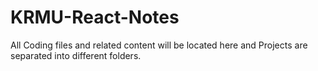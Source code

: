 # KRMU-React-Notes
All Coding files and related content will be located here and Projects are separated into different folders.
